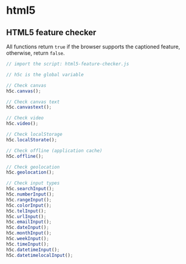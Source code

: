 html5
=====

## HTML5 feature checker

All functions return `true` if the browser supports the captioned feature, otherwise, return `false`.

```js
// import the script: html5-feature-checker.js

// h5c is the global variable

// Check canvas
h5c.canvas();

// Check canvas text
h5c.canvastext();

// Check video
h5c.video();

// Check localStorage
h5c.localStorate();

// Check offline (application cache)
h5c.offline();

// Check geolocation
h5c.geolocation();

// Check input types
h5c.searchInput();
h5c.numberInput();
h5c.rangeInput();
h5c.colorInput();
h5c.telInput();
h5c.urlInput();
h5c.emailInput();
h5c.dateInput();
h5c.monthInput();
h5c.weekInput();
h5c.timeInput();
h5c.datetimeInput();
h5c.datetimelocalInput();
```
